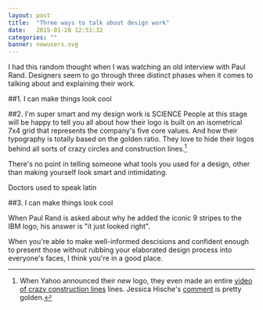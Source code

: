 ```yaml
---
layout: post
title:  "Three ways to talk about design work"
date:   2015-01-28 12:51:32
categories: ""
banner: newusers.svg
---
```


I had this random thought when I was watching an old interview with Paul Rand. Designers seem to go through three distinct phases when it comes to talking about and explaining their work.

##1. I can make things look cool


##2. I'm super smart and my design work is SCIENCE
People at this stage will be happy to tell you all about how their logo is built on an isometrical 7x4 grid that represents the company's five core values. And how their typography is totally based on the golden ratio. They love to hide their logos behind all sorts of crazy circles and construction lines.[^1]

There's no point in telling someone what tools you used for a design, other than making yourself look smart and intimidating.

Doctors used to speak latin 

##3. I can make things look cool

When Paul Rand is asked about why he added the iconic 9 stripes to the IBM logo, his answer is "it just looked right".

When you're able to make well-informed descisions and confident enough to present those without rubbing your elaborated design process into everyone's faces, I think you're in a good place. 

[^1]: When Yahoo announced their new logo, they even made an entire [video of crazy construction lines](http://youtu.be/_0b6qaPY-CQ) lines. Jessica Hische's [comment](https://twitter.com/jessicahische/status/375649552201564160) is pretty golden.